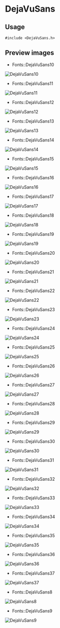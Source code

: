 DejaVuSans
==========

Usage
------

    #include <DejaVuSans.h>

Preview images
--------------
* Fonts::DejaVuSans10 

![DejaVuSans10](https://raw.githubusercontent.com/DisplayCore/DejaVuSans/master/Preview/DejaVuSans10.png)

* Fonts::DejaVuSans11 

![DejaVuSans11](https://raw.githubusercontent.com/DisplayCore/DejaVuSans/master/Preview/DejaVuSans11.png)

* Fonts::DejaVuSans12 

![DejaVuSans12](https://raw.githubusercontent.com/DisplayCore/DejaVuSans/master/Preview/DejaVuSans12.png)

* Fonts::DejaVuSans13 

![DejaVuSans13](https://raw.githubusercontent.com/DisplayCore/DejaVuSans/master/Preview/DejaVuSans13.png)

* Fonts::DejaVuSans14 

![DejaVuSans14](https://raw.githubusercontent.com/DisplayCore/DejaVuSans/master/Preview/DejaVuSans14.png)

* Fonts::DejaVuSans15 

![DejaVuSans15](https://raw.githubusercontent.com/DisplayCore/DejaVuSans/master/Preview/DejaVuSans15.png)

* Fonts::DejaVuSans16 

![DejaVuSans16](https://raw.githubusercontent.com/DisplayCore/DejaVuSans/master/Preview/DejaVuSans16.png)

* Fonts::DejaVuSans17 

![DejaVuSans17](https://raw.githubusercontent.com/DisplayCore/DejaVuSans/master/Preview/DejaVuSans17.png)

* Fonts::DejaVuSans18 

![DejaVuSans18](https://raw.githubusercontent.com/DisplayCore/DejaVuSans/master/Preview/DejaVuSans18.png)

* Fonts::DejaVuSans19 

![DejaVuSans19](https://raw.githubusercontent.com/DisplayCore/DejaVuSans/master/Preview/DejaVuSans19.png)

* Fonts::DejaVuSans20 

![DejaVuSans20](https://raw.githubusercontent.com/DisplayCore/DejaVuSans/master/Preview/DejaVuSans20.png)

* Fonts::DejaVuSans21 

![DejaVuSans21](https://raw.githubusercontent.com/DisplayCore/DejaVuSans/master/Preview/DejaVuSans21.png)

* Fonts::DejaVuSans22 

![DejaVuSans22](https://raw.githubusercontent.com/DisplayCore/DejaVuSans/master/Preview/DejaVuSans22.png)

* Fonts::DejaVuSans23 

![DejaVuSans23](https://raw.githubusercontent.com/DisplayCore/DejaVuSans/master/Preview/DejaVuSans23.png)

* Fonts::DejaVuSans24 

![DejaVuSans24](https://raw.githubusercontent.com/DisplayCore/DejaVuSans/master/Preview/DejaVuSans24.png)

* Fonts::DejaVuSans25 

![DejaVuSans25](https://raw.githubusercontent.com/DisplayCore/DejaVuSans/master/Preview/DejaVuSans25.png)

* Fonts::DejaVuSans26 

![DejaVuSans26](https://raw.githubusercontent.com/DisplayCore/DejaVuSans/master/Preview/DejaVuSans26.png)

* Fonts::DejaVuSans27 

![DejaVuSans27](https://raw.githubusercontent.com/DisplayCore/DejaVuSans/master/Preview/DejaVuSans27.png)

* Fonts::DejaVuSans28 

![DejaVuSans28](https://raw.githubusercontent.com/DisplayCore/DejaVuSans/master/Preview/DejaVuSans28.png)

* Fonts::DejaVuSans29 

![DejaVuSans29](https://raw.githubusercontent.com/DisplayCore/DejaVuSans/master/Preview/DejaVuSans29.png)

* Fonts::DejaVuSans30 

![DejaVuSans30](https://raw.githubusercontent.com/DisplayCore/DejaVuSans/master/Preview/DejaVuSans30.png)

* Fonts::DejaVuSans31 

![DejaVuSans31](https://raw.githubusercontent.com/DisplayCore/DejaVuSans/master/Preview/DejaVuSans31.png)

* Fonts::DejaVuSans32 

![DejaVuSans32](https://raw.githubusercontent.com/DisplayCore/DejaVuSans/master/Preview/DejaVuSans32.png)

* Fonts::DejaVuSans33 

![DejaVuSans33](https://raw.githubusercontent.com/DisplayCore/DejaVuSans/master/Preview/DejaVuSans33.png)

* Fonts::DejaVuSans34 

![DejaVuSans34](https://raw.githubusercontent.com/DisplayCore/DejaVuSans/master/Preview/DejaVuSans34.png)

* Fonts::DejaVuSans35 

![DejaVuSans35](https://raw.githubusercontent.com/DisplayCore/DejaVuSans/master/Preview/DejaVuSans35.png)

* Fonts::DejaVuSans36 

![DejaVuSans36](https://raw.githubusercontent.com/DisplayCore/DejaVuSans/master/Preview/DejaVuSans36.png)

* Fonts::DejaVuSans37 

![DejaVuSans37](https://raw.githubusercontent.com/DisplayCore/DejaVuSans/master/Preview/DejaVuSans37.png)

* Fonts::DejaVuSans8 

![DejaVuSans8](https://raw.githubusercontent.com/DisplayCore/DejaVuSans/master/Preview/DejaVuSans8.png)

* Fonts::DejaVuSans9 

![DejaVuSans9](https://raw.githubusercontent.com/DisplayCore/DejaVuSans/master/Preview/DejaVuSans9.png)

